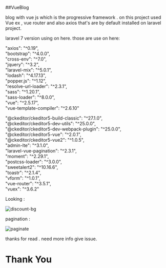 ##VueBlog
<p >blog with vue js which is the progressive framework .
on this project used Vue ex , vue router and also axios that's are by default installed on laravel project.</p>



laravel 7 version using on here.
those are use on here:

"axios": "^0.19",<br>
"bootstrap": "^4.0.0",<br>
"cross-env": "^7.0",<br>
"jquery": "^3.2",<br>
"laravel-mix": "^5.0.1",<br>
"lodash": "^4.17.13",<br>
"popper.js": "^1.12",<br>
"resolve-url-loader": "^2.3.1",<br>
"sass": "^1.20.1",<br>
"sass-loader": "^8.0.0",<br>
"vue": "^2.5.17",<br>
"vue-template-compiler": "^2.6.10"<br>



"@ckeditor/ckeditor5-build-classic": "^27.1.0",<br>
"@ckeditor/ckeditor5-dev-utils": "^25.0.0",<br>
"@ckeditor/ckeditor5-dev-webpack-plugin": "^25.0.0",<br>
"@ckeditor/ckeditor5-vue": "^2.0.1",<br>
"@ckeditor/ckeditor5-vue2": "^1.0.5",<br>
"admin-lte": "^3.1.0",<br>
"laravel-vue-pagination": "^2.3.1",<br>
"moment": "^2.29.1",<br>
"postcss-loader": "^3.0.0",<br>
"sweetalert2": "^10.16.6",<br>
"toastr": "^2.1.4",<br>
"vform": "^1.0.1",<br>
"vue-router": "^3.5.1",<br>
"vuex": "^3.6.2"<br>


Looking :

![discount-bg](https://user-images.githubusercontent.com/52754507/120104333-c8da0d80-c175-11eb-83cf-4ed2c1566536.png)

pagination : 

![paginate](https://user-images.githubusercontent.com/52754507/120104390-0b9be580-c176-11eb-90cb-86a4c6c567cf.png)





 thanks for read . need more info give issue.
<h1>Thank You</h1>

